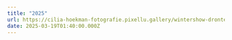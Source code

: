 ```yaml
---
title: "2025"
url: https://cilia-hoekman-fotografie.pixellu.gallery/wintershow-dronten-2025/all
date: 2025-03-19T01:40:00.000Z
---
```

